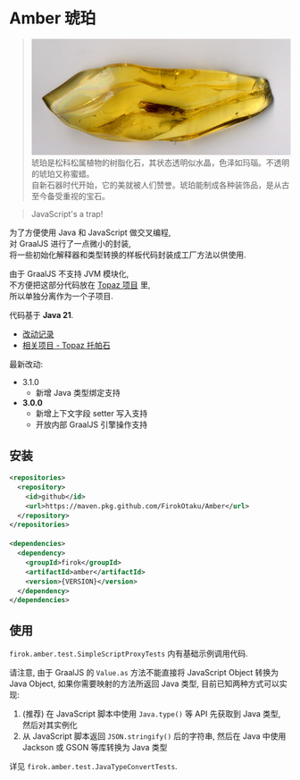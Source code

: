 # Amber 琥珀

> ![amber](https://github.com/FirokOtaku/Amber/blob/master/docs/amber.jpg?raw=true)  
> 琥珀是松科松属植物的树脂化石，其状态透明似水晶，色泽如玛瑙。不透明的琥珀又称蜜蜡。  
> 自新石器时代开始，它的美就被人们赞誉。琥珀能制成各种装饰品，是从古至今备受重视的宝石。

> JavaScript's a trap!

为了方便使用 Java 和 JavaScript 做交叉编程,  
对 GraalJS 进行了一点微小的封装,  
将一些初始化解释器和类型转换的样板代码封装成工厂方法以供使用.

由于 GraalJS 不支持 JVM 模块化,  
不方便把这部分代码放在 [Topaz 项目](https://github.com/FirokOtaku/Topaz) 里,  
所以单独分离作为一个子项目.

代码基于 **Java 21**.

* [改动记录](docs/changelog.md)
* [相关项目 - Topaz 托帕石](https://github.com/FirokOtaku/Topaz)

最新改动:

* 3.1.0
  * 新增 Java 类型绑定支持
* **3.0.0**
  * 新增上下文字段 setter 写入支持
  * 开放内部 GraalJS 引擎操作支持

## 安装

```xml
<repositories>
  <repository>
    <id>github</id>
    <url>https://maven.pkg.github.com/FirokOtaku/Amber</url>
  </repository>
</repositories>

<dependencies>
  <dependency>
    <groupId>firok</groupId>
    <artifactId>amber</artifactId>
    <version>{VERSION}</version>
  </dependency>
</dependencies>
```

## 使用

`firok.amber.test.SimpleScriptProxyTests` 内有基础示例调用代码.

请注意, 由于 GraalJS 的 `Value.as` 方法不能直接将 JavaScript Object 转换为 Java Object,
如果你需要映射的方法所返回 Java 类型, 目前已知两种方式可以实现:

1. (推荐) 在 JavaScript 脚本中使用 `Java.type()` 等 API 先获取到 Java 类型, 然后对其实例化
2. 从 JavaScript 脚本返回 `JSON.stringify()` 后的字符串, 然后在 Java 中使用 Jackson 或 GSON 等库转换为 Java 类型

详见 `firok.amber.test.JavaTypeConvertTests`.
